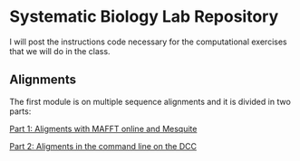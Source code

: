 # Systematic Biology Lab Repository
I will post the instructions code necessary for the computational exercises that we will do in the class.

## Alignments

The first module is on multiple sequence alignments and it is divided in two parts:

[Part 1: Aligments with MAFFT online and Mesquite](https://cjpardodelahoz.github.io/BIO556L/alignments_online)

[Part 2: Aligments in the command line on the DCC](https://cjpardodelahoz.github.io/BIO556L/alignments_dcc)

